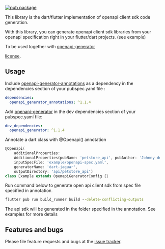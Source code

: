 
[![pub package](https://img.shields.io/pub/v/openapi_generator_annotations.svg)](https://pub.dev/packages/openapi_generator)


This library is the dart/flutter implementation of openapi client sdk code generation.

With this library, you can generate openapi client sdk libraries from your openapi specification right in your flutter/dart projects. (see example)

To be used together with [openapi-generator](https://pub.dev/packages/openapi_generator)

[license](https://github.com/gibahjoe/openapi-generator-dart/blob/master/openapi-generator-annotations/LICENSE).

## Usage

Include [openapi-generator-annotations](https://pub.dev/packages/openapi_generator_annotations) as a dependency in the dependencies section of your pubspec.yaml file :

```yaml
dependencies:
  openapi_generator_annotations: ^1.1.4
```


Add [openapi-generator](https://pub.dev/packages/openapi_generator) in the dev dependencies section of your pubspec.yaml file:

```yaml
dev_dependencies:
  openapi_generator: ^1.1.4
```


Annotate a dart class with @Openapi() annotation

```dart
@Openapi(
    additionalProperties:
    AdditionalProperties(pubName: 'petstore_api', pubAuthor: 'Johnny dep'),
    inputSpecFile: 'example/openapi-spec.yaml',
    generatorName: 'dart-jaguar',
    outputDirectory: 'api/petstore_api')
class Example extends OpenapiGeneratorConfig {}
```

Run command below to generate open api client sdk from spec file specified in annotation. 
```cmd
flutter pub run build_runner build --delete-conflicting-outputs
```

The api sdk will be generated in the folder specified in the annotation. See examples for more details

## Features and bugs

Please file feature requests and bugs at the [issue tracker][tracker].

[tracker]: https://github.com/gibahjoe/openapi-generator-dart/issues
